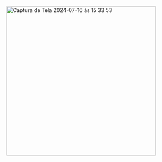 <img width="402" alt="Captura de Tela 2024-07-16 às 15 33 53" src="https://github.com/user-attachments/assets/1322477b-f779-43ee-b1b9-aaf0826d4adc">
